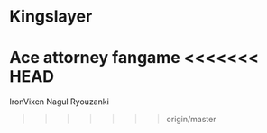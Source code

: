 # Kingslayer
Ace attorney fangame
<<<<<<< HEAD
=======

IronVixen
Nagul
Ryouzanki
>>>>>>> origin/master
